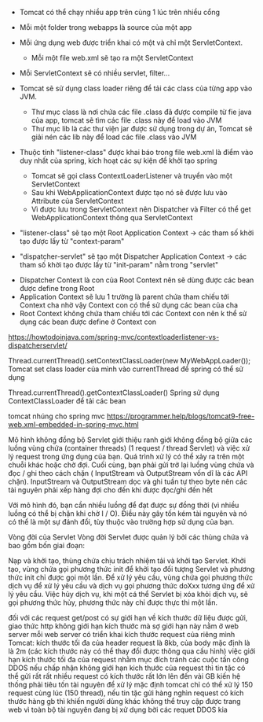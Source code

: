 - Tomcat có thể chạy nhiều app trên cùng 1 lúc trên nhiều cổng

- Mỗi một folder trong webapps là source của một app

- Mỗi ứng dụng web được triển khai có một và chỉ một ServletContext.
    + Mỗi một file web.xml sẽ tạo ra một ServletContext

- Mỗi ServletContext sẽ có nhiều servlet, filter...

- Tomcat sẽ sử dụng class loader riêng để tải các class của từng app vào JVM.
    + Thư mục class là nơi chứa các file .class đã được compile từ fie java của app, tomcat sẽ tìm các file .class này
      để load vào JVM
    + Thư mục lib là các thư viện jar được sử dụng trong dự án, Tomcat sẽ giải nén các lib này để load các file .class
      vào JVM

- Thuộc tính "listener-class" được khai báo trong file web.xml là điểm vào duy nhất của spring, kích hoạt các sự kiện để
  khởi tạo spring
    + Tomcat sẽ gọi class ContextLoaderListener và truyển vào một ServletContext
    + Sau khi WebApplicationContext được tạo nó sẽ được lưu vào Attribute của ServletContext
    + Vì được lưu trong ServletContext nên Dispatcher và Filter có thể get WebApplicationContext thông qua
      ServletContext

- "listener-class" sẽ tạo một Root Application Context -> các tham số khời tạo được lấy từ "context-param"

- "dispatcher-servlet" sẽ tạo một Dispatcher Application Context -> các tham số khời tạo được lấy từ "init-param" nằm
  trong "servlet"

+ Dispatcher Context là con của Root Context nên sẽ dùng được các bean được define trong Root
+ Application Context sẽ lưu 1 trường là parent chứa tham chiếu tới Context cha nhờ vậy Context con có thể sử dụng các
  bean của cha
+ Root Context không chứa tham chiếu tới các Context con nên k thể sử dụng các bean được define ở Context con

https://howtodoinjava.com/spring-mvc/contextloaderlistener-vs-dispatcherservlet/





Thread.currentThread().setContextClassLoader(new MyWebAppLoader());
Tomcat set class loader của mình vào currentThread để spring có thể sử dụng

Thread.currentThread().getContextClassLoader()
Spring sử dụng ContextClassLoader để tải các bean

tomcat nhúng cho spring mvc
https://programmer.help/blogs/tomcat9-free-web.xml-embedded-in-spring-mvc.html




Mô hình không đồng bộ Servlet giới thiệu ranh giới không đồng bộ giữa các luồng vùng chứa (container threads)
(1 request / thread Servlet) và việc xử lý request trong ứng dụng của bạn.
Quá trình xử lý có thể xảy ra trên một chuỗi khác hoặc chờ đợi. 
Cuối cùng, bạn phải gửi trở lại luồng vùng chứa và đọc / ghi theo cách chặn 
( InputStream và OutputStream vốn dĩ là các API chặn).
InputStream và OutputStream dọc và ghi tuần tự theo byte nên các tài nguyên phải xếp hàng đợi cho đến khi được đọc/ghi đến hết

Với mô hình đó, bạn cần nhiều luồng để đạt được sự đồng thời (vì nhiều luồng có thể bị chặn khi chờ I / O). Điều này gây tốn kém tài nguyên và nó có thể là một sự đánh đổi, tùy thuộc vào trường hợp sử dụng của bạn.




Vòng đời của Servlet
 Vòng đời Servlet được quản lý bởi các thùng chứa và bao gồm bốn giai đoạn:

Nạp và khởi tạo, thùng chứa chịu trách nhiệm tải và khởi tạo Servlet.
Khởi tạo, vùng chứa gọi phương thức init để khởi tạo đối tượng Servlet và phương thức init chỉ được gọi một lần.
Để xử lý yêu cầu, vùng chứa gọi phương thức dịch vụ để xử lý yêu cầu và dịch vụ gọi phương thức doXxx tương ứng để xử lý yêu cầu.
Việc hủy dịch vụ, khi một cá thể Servlet bị xóa khỏi dịch vụ, sẽ gọi phương thức hủy, phương thức này chỉ được thực thi một lần.





đối với các request get/post có sự giới hạn về kích thước dữ liệu được gửi,
giao thức http không giới hạn kích thước mà sợ giới hạn này nằm ở web server
mỗi web server có triển khai kích thước request của riêng mình
Tomcat: kích thước tối đa của header request là 8kb, của body mặc định là là 2m (các kích thước này có thể thay đổi được thông qua cấu hình)
việc giới hạn kích thước tối đa của request nhằm mục đích tránh các cuộc tấn công DDOS
nếu chấp nhận không giới hạn kich thước của request thì tin tặc có thể gửi rất rất nhiều request có kích thước rất lớn lên đến vài GB kiến hệ thống phải tiêu tốn tài nguyên để xử lý
mặc định tomcat chỉ có thể xử lý 150 request cùng lúc (150 thread), nếu tin tặc gửi hàng nghìn request có kích thước hàng gb thì khiến người dùng khác không thể truy cập được trang web vì toàn bộ tài nguyên đang bị xử dụng bời các requet DDOS kia
